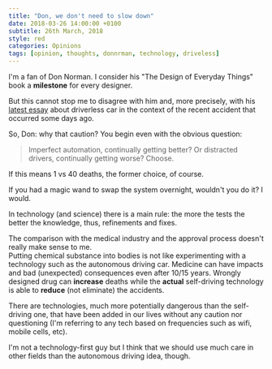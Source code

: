 ```yaml
---
title: "Don, we don't need to slow down"
date: 2018-03-26 14:00:00 +0100
subtitle: 26th March, 2018
style: red
categories: Opinions
tags: [opinion, thoughts, donnrman, technology, driveless]
---
```


I'm a fan of Don Norman. I consider his "The Design of Everyday Things" book a **milestone** for every designer.

But this cannot stop me to disagree with him and, more precisely, with his [latest essay](https://www.jnd.org/dn.mss/the_driverless_car_r.html) about driverless car in the context of the recent accident that occurred some days ago.

So, Don: why that caution? You begin even with the obvious question:

> Imperfect automation, continually getting better? Or distracted drivers, continually getting worse? Choose.

If this means 1 vs 40 deaths, the former choice, of course.

If you had a magic wand to swap the system overnight, wouldn't you do it? I would.

In technology (and science) there is a main rule: the more the tests the better the knowledge, thus, refinements and fixes.

The comparison with the medical industry and the approval process doesn't really make sense to me.  
Putting chemical substance into bodies is not like experimenting with a technology such as the autonomous driving car. Medicine can have impacts and bad (unexpected) consequences even after 10/15 years. Wrongly designed drug can **increase** deaths while the **actual** self-driving technology is able to **reduce** (not eliminate) the accidents.

There are technologies, much more potentially dangerous than the self-driving one, that have been added in our lives without any caution nor questioning (I'm referring to any tech based on frequencies such as wifi, mobile cells, etc).

I'm not a technology-first guy but I think that we should use much care in other fields than the autonomous driving idea, though.



